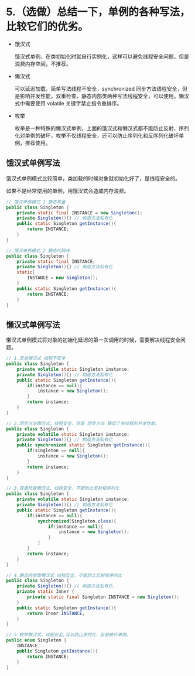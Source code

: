 # 5.（选做）总结一下，单例的各种写法，比较它们的优劣。

- 饿汉式

  饿汉式单例，在类初始化时就自行实例化，这样可以避免线程安全问题，但是浪费内存空间，不推荐。

- 懒汉式

  可以延迟加载，简单写法线程不安全，synchronized 同步方法线程安全，但是影响并发性能，双重检查、静态内部类两种写法线程安全，可以使用。懒汉式中需要使用 volatile 关键字禁止指令重排序。 

- 枚举

  枚举是一种特殊的懒汉式单例，上面的饿汉式和懒汉式都不能防止反射、序列化对单例的破坏，枚举不仅线程安全，还可以防止序列化和反序列化破坏单例，推荐使用。

## 饿汉式单例写法

饿汉式单例模式比较简单，类加载的时候对象就初始化好了，是线程安全的。

如果不是经常使用的单例，用饿汉式会造成内存浪费。

```java
// 饿汉单例模式 1 静态常量
public class Singleton {
    private static final INSTANCE = new Singleton();
    private Singleton(){} // 构造方法私有化
    public static Singleton getInstance(){
        return INSTANCE;
    }
}
```

```java
// 饿汉单例模式 2 静态代码块
public class Singleton {
    private static final INSTANCE;
    private Singleton(){} // 构造方法私有化
    static{
        INSTANCE = new Singleton();
    }
    public static Singleton getInstance(){
        return INSTANCE;
    }
}
```

## 懒汉式单例写法

懒汉式单例模式将对象的初始化延迟的第一次调用的时候，需要解决线程安全问题。

```java
// 1.简单懒汉式 线程不安全
public class Singleton {
    private volatile static Singleton instance;
    private Singleton(){} // 构造方法私有化
    public static Singleton getInstance(){
        if(instance == null){
            instance = new Singleton();
        }
        return instance;
    }
}
```

```java
// 2.同步方法懒汉式，线程安全，但是 同步方法 降低了多线程的并发性能。
public class Singleton {
    private volatile static Singleton instance;
    private Singleton(){} // 构造方法私有化
    public synchronized static Singleton getInstance(){
        if(singleton == null){
            instance = new Singleton();
        }
        return instance;
    }
}
```

```java
// 3.双重检查懒汉式，线程安全，不能防止反射和序列化
public class Singleton {
    private volatile static Singleton instance;
    private Singleton(){} // 构造方法私有化
    public static Singleton getInstance(){
        if(instance == null){
            synchronized(Singleton.class){
                if(instance == null){
                    instance = new Singleton();
                }
            }
        }
        return instance;
    }
}
```

```java
// 4.静态内部类懒汉式 线程安全，不能防止反射和序列化
public class Singleton {
    private Singleton(){} // 构造方法私有化.
    private static Inner {
        private static final Singleton INSTANCE = new Singleton();
    }
    public static Singleton getInstance(){
        return Inner.INSTANCE;
    }
}
```

```java
// 5.枚举懒汉式，线程安全,可以防止序列化、反射破坏单例。
public enum Singleton {
    INSTANCE;
    public Singleton getInstance(){
        return INSTANCE;
    }
}
```

